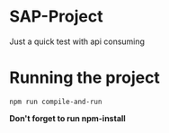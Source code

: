# SAP-Project
Just a quick test with api consuming

# Running the project
`npm run compile-and-run`  

**Don't forget to run npm-install**